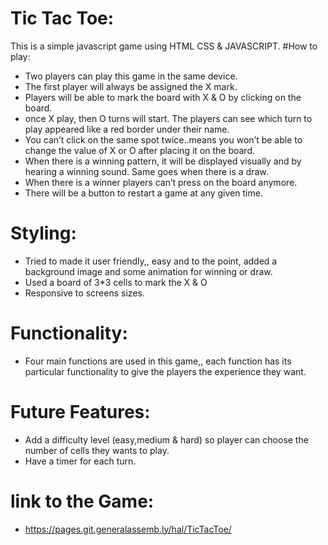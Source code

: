 # Tic Tac Toe:
This is a simple javascript game using HTML CSS & JAVASCRIPT.
#How to play:
- Two players can play this game in the same device.
- The first player will always be assigned the X mark.
- Players will be able to mark the board with X & O by clicking on the board.
- once X play, then O turns will start. The players can see which turn to play appeared like a red border under their name.
- You can’t click on the same spot twice..means you won’t be able to change the value of X or O after placing it on the board.
- When there is a winning pattern, it will be displayed visually and by hearing a winning sound. Same goes when there is a draw.
- When there is a winner players can’t press on the board anymore.
- There will be a button to restart a game at any given time.

# Styling:
- Tried to made it user friendly,, easy and to the point, added a background image and some animation for winning or draw.
- Used a board of 3*3 cells to mark the X & O
- Responsive to screens sizes.

# Functionality:
- Four main functions are used in this game,, each function has its particular functionality to give the players the experience they want.

# Future Features:
- Add a difficulty level (easy,medium & hard) so player can choose the number of cells they wants to play.
- Have a timer for each turn. 

# link to the Game:
- https://pages.git.generalassemb.ly/hal/TicTacToe/
